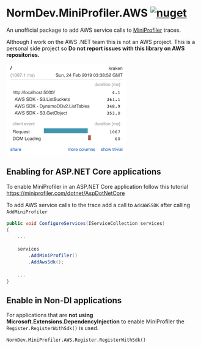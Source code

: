 # NormDev.MiniProfiler.AWS [![nuget](https://img.shields.io/nuget/v/NormDev.MiniProfiler.AWS.svg)](https://www.nuget.org/packages/NormDev.MiniProfiler.AWS/)

An unofficial package to add AWS service calls to [MiniProfiler](https://github.com/MiniProfiler/dotnet) traces. 

Although I work on the AWS .NET team this is not an AWS project. This is a personal side project so **Do not report issues with this library on AWS repositories.**

![Trace Viewer](./Docs/example-screenshot.png)


## Enabling for ASP.NET Core applications

To enable MiniProfiler in an ASP.NET Core application follow this tutorial https://miniprofiler.com/dotnet/AspDotNetCore


To add AWS service calls to the trace add a call to `AddAWSSDK` after calling `AddMiniProfiler`

```csharp
public void ConfigureServices(IServiceCollection services)
{
    ...

    services
        .AddMiniProfiler()
        .AddAwsSdk();

    ...
}
```

## Enable in Non-DI applications

For applications that are **not using Microsoft.Extensions.DependencyInjection** to enable MiniProfiler the `Register.RegisterWithSdk()` is used.

```charp
NormDev.MiniProfiler.AWS.Register.RegisterWithSdk()
```

